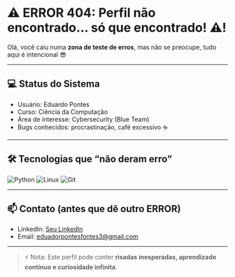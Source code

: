 # ⚠️ ERROR 404: Perfil não encontrado... só que encontrado! ⚠️!

Olá, você caiu numa **zona de teste de erros**, mas não se preocupe, tudo aqui é intencional 😎  

---

## 💻 Status do Sistema
- Usuário: Eduardo Pontes  
- Curso: Ciência da Computação  
- Área de interesse: Cybersecurity (Blue Team)  
- Bugs conhecidos: procrastinação, café excessivo ☕  

---

## 🛠 Tecnologias que “não deram erro”
![Python](https://img.shields.io/badge/Python-3776AB?style=for-the-badge&logo=python&logoColor=white)
![Linux](https://img.shields.io/badge/Linux-FCC624?style=for-the-badge&logo=linux&logoColor=black)
![Git](https://img.shields.io/badge/Git-F05032?style=for-the-badge&logo=git&logoColor=white)

---

## 📫 Contato (antes que dê outro ERROR)
- LinkedIn: [Seu LinkedIn](#)  
- Email: [eduadorpontesfontes3@gmail.com](mailto:seuemail@example.com)

---

> ⚡ Nota: Este perfil pode conter **risadas inesperadas, aprendizado contínuo e curiosidade infinita**.
